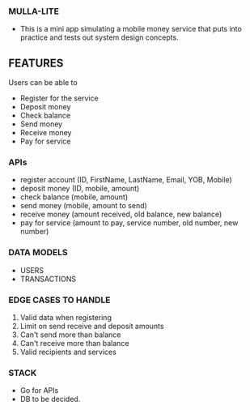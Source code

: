 ### MULLA-LITE
- This is a mini app simulating a mobile money service that puts into practice and tests out system design concepts.

## FEATURES
Users can be able to
- Register for the service
- Deposit money
- Check balance
- Send money
- Receive money
- Pay for service

### APIs
- register account (ID, FirstName, LastName, Email, YOB, Mobile)
- deposit money (ID, mobile, amount)
- check balance (mobile, amount)
- send money (mobile, amount to send)
- receive money (amount received, old balance, new balance)
- pay for service (amount to pay, service number, old number, new number)

### DATA MODELS
- USERS
- TRANSACTIONS

### EDGE CASES TO HANDLE
1. Valid data when registering
2. Limit on send receive and deposit amounts
3. Can't send more than balance
4. Can't receive more than balance
5. Valid recipients and services

### STACK
- Go for APIs
- DB to be decided.